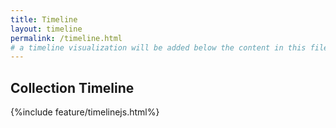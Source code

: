 ```yaml
---
title: Timeline
layout: timeline
permalink: /timeline.html
# a timeline visualization will be added below the content in this file
---
```


## Collection Timeline

{%include feature/timelinejs.html%}